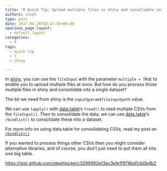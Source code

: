 ```yaml
---
title: 'R Quick Tip: Upload multiple files in shiny and consolidate into a dataset'
authors: steph
type: post
date: 2017-04-28T10:27:55+00:00
spacious_page_layout:
  - default_layout
categories:
  - R
tags:
  - quick tip
  - r
  - shiny

---
```

In [shiny][1], you can use the `fileInput` with the parameter `multiple = TRUE` to enable you to upload multiple files at once. But how do you process those multiple files in shiny and consolidate into a single dataset?

The bit we need from shiny is the `input$param$fileinputpath` value.

We can use `lapply()` with [data.table][2]&#8216;s `fread()` to read multiple CSVs from the `fileInput()`. Then to consolidate the data, we can use [data.table][2]&#8216;s `rbindlist()` to consolidate these into a dataset.

For more info on using data.table for consolidating CSVs, read my post on [`rbindlist()`][3]

If you wanted to process things other CSVs then you might consider alternative libraries, and of course, you don&#8217;t just need to put them all into one big table.

https://gist.github.com/stephlocke/c3299992ef3ac3efe1f978bd1cb0b4b2

 [1]: https://cran.r-project.org/package=shiny
 [2]: https://cran.r-project.org/package=data.table
 [3]: https://itsalocke.com/r-quick-tip-collapse-a-lists-of-data-frames-with-data-table/